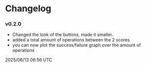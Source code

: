 # Changelog
### **v0.2.0** 

- Changed the look of the buttons, made it smaller.
- added a total amount of operations between the 2 scores
- you can now plot the success/failure graph over the amount of operations

2025/06/13 06:56 UTC
